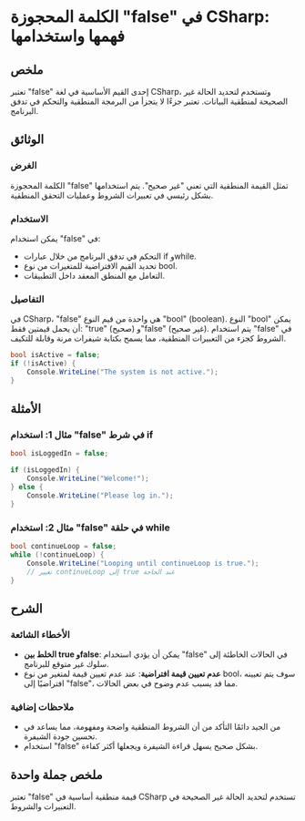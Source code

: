 <!--
Meta Description: # الكلمة المحجوزة "false" في CSharp: فهمها واستخدامها ## ملخص تعتبر "false" إحدى القيم الأساسية في لغة CSharp، وتستخدم لتحديد الحالة غير الصحيحة لمنطق...
Meta Keywords: false, csharp, bool, استخدام, غير
-->

# الكلمة المحجوزة "false" في CSharp: فهمها واستخدامها

## ملخص
تعتبر "false" إحدى القيم الأساسية في لغة CSharp، وتستخدم لتحديد الحالة غير الصحيحة لمنطقية البيانات. تعتبر جزءًا لا يتجزأ من البرمجة المنطقية والتحكم في تدفق البرنامج.

## الوثائق
### الغرض
الكلمة المحجوزة "false" تمثل القيمة المنطقية التي تعني "غير صحيح". يتم استخدامها بشكل رئيسي في تعبيرات الشروط وعمليات التحقق المنطقية. 

### الاستخدام
يمكن استخدام "false" في:
- التحكم في تدفق البرنامج من خلال عبارات if وwhile.
- تحديد القيم الافتراضية للمتغيرات من نوع bool.
- التعامل مع المنطق المعقد داخل التطبيقات.

### التفاصيل
في CSharp، "false" هي واحدة من قيم النوع "bool" (boolean). النوع "bool" يمكن أن يحمل قيمتين فقط: "true" (صحيح) و"false" (غير صحيح). يتم استخدام "false" في الشروط كجزء من التعبيرات المنطقية، مما يسمح بكتابة شيفرات مرنة وقابلة للتكيف.

```csharp
bool isActive = false;
if (!isActive) {
    Console.WriteLine("The system is not active.");
}
```

## الأمثلة
### مثال 1: استخدام "false" في شرط if
```csharp
bool isLoggedIn = false;

if (isLoggedIn) {
    Console.WriteLine("Welcome!");
} else {
    Console.WriteLine("Please log in.");
}
```

### مثال 2: استخدام "false" في حلقة while
```csharp
bool continueLoop = false;
while (!continueLoop) {
    Console.WriteLine("Looping until continueLoop is true.");
    // تغيير continueLoop إلى true عند الحاجة
}
```

## الشرح
### الأخطاء الشائعة
- **الخلط بين true وfalse**: يمكن أن يؤدي استخدام "false" في الحالات الخاطئة إلى سلوك غير متوقع للبرنامج.
- **عدم تعيين قيمة افتراضية**: عند عدم تعيين قيمة لمتغير من نوع bool، سوف يتم تعيينه افتراضيًا إلى "false"، مما قد يسبب عدم وضوح في بعض الحالات.

### ملاحظات إضافية
- من الجيد دائمًا التأكد من أن الشروط المنطقية واضحة ومفهومة، مما يساعد في تحسين جودة الشيفرة.
- استخدام "false" بشكل صحيح يسهل قراءة الشيفرة ويجعلها أكثر كفاءة.

## ملخص جملة واحدة
تعتبر "false" قيمة منطقية أساسية في CSharp تستخدم لتحديد الحالة غير الصحيحة في التعبيرات والشروط.